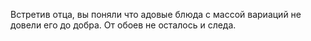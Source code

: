 Встретив отца, вы поняли что адовые блюда с массой вариаций не довели его до добра. От обоев не осталось и следа.